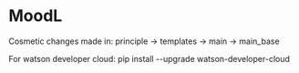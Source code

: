 # MoodL

Cosmetic changes made in: principle -> templates -> main -> main_base

For watson developer cloud: pip install --upgrade watson-developer-cloud
